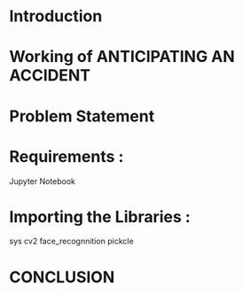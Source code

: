 # Introduction
# Working of ANTICIPATING AN ACCIDENT
# Problem Statement
# Requirements :
Jupyter Notebook
# Importing the Libraries :
sys
cv2
face_recognnition
pickcle

# CONCLUSION



